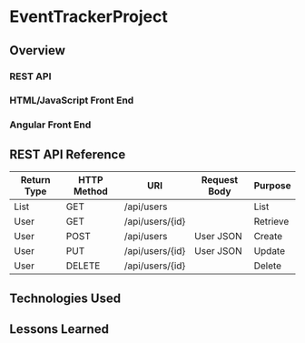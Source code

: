 # EventTrackerProject


## Overview

### REST API

### HTML/JavaScript Front End

### Angular Front End

## REST API Reference
|Return Type | HTTP Method | URI             | Request Body |  Purpose   |
|------------|-------------|-----------------|--------------|------------|
| List<User> | GET         | /api/users      |              |  List      |
| User       | GET         | /api/users/{id} |              |  Retrieve  |
| User       | POST        | /api/users      |  User JSON   |  Create    |
| User       | PUT         | /api/users/{id} |  User JSON   |  Update    |
| User       | DELETE      | /api/users/{id} |              |  Delete    |
## Technologies Used

## Lessons Learned

